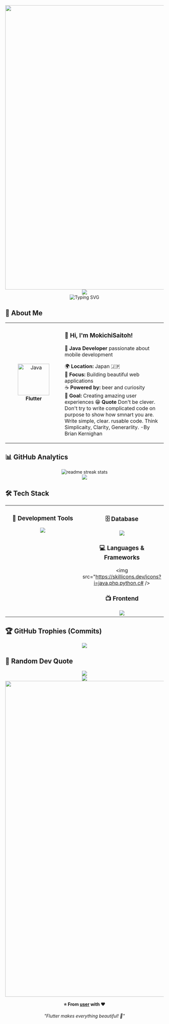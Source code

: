 <div align="center">
  <img src="https://user-images.githubusercontent.com/74038190/212284100-561aa473-3905-4a80-b561-0d28506553ee.gif" width="900">
</div>

<div align="center">
  <img src="https://capsule-render.vercel.app/api?type=waving&color=gradient&customColorList=0,2,2,5,30&height=150&section=header&animation=twinkling" />
</div>

<div align="center">
  <img src="https://readme-typing-svg.herokuapp.com?font=Fira+Code&size=32&duration=2800&pause=2000&color=A9FEF7&center=true&vCenter=true&width=600&lines=Hey+there!+I'm+User+%F0%9F%91%8B;Flutter+Developer+%F0%9F%9A%80;Mobile+App+Enthusiast+%E2%9C%A8;Always+Learning+New+Things+%F0%9F%93%9A" alt="Typing SVG" />
</div>

## 🌟 **About Me**

<div align="center">

<table>
<tr>
<td width="200" align="center">
<img src="https://skillicons.dev/icons?i=Java" width="100" height="100" alt="Java" />
<br><strong>Flutter</strong>
</td>
<td width="400" align="left">

### 👋 **Hi, I'm MokichiSaitoh!**
🚀 **Java Developer** passionate about mobile development  

🌍 **Location:** Japan 🇯🇵  
💼 **Focus:** Building beautiful web applications  
☕ **Powered by:** beer and curiosity  
🎯 **Goal:** Creating amazing user experiences
😁 **Quote** Don't be clever. Don't try to write complicated code on purpose to show how smnart you are. Write simple, clear. rusable code. Think Simplicaity, Clarity, Generarlity. -By Brian Kernighan

</td>
</tr>
</table>

</div>

## 📊 **GitHub Analytics**

<div align="center">
  <img src="https://github-readme-streak-stats.herokuapp.com/?user=user&theme=transparent&border_radius=10&starting_year=2020" alt="readme streak stats" />
</div>

<div align="center">
  <img src="https://github-readme-activity-graph.vercel.app/graph?username=user&custom_title=User's%20GitHub%20Activity%20Graph&bg_color=0d1117&color=58a6ff&line=58a6ff&point=58a6ff&area=true&hide_border=true" />
</div>

## 🛠️ **Tech Stack**

<table align="center">
<tr>
<td width="50%" align="center" valign="top">

### 🔧  **Development Tools**
<img src="https://skillicons.dev/icons?i=cursor,vscode,git,github,postman" />

</td>
<td width="50%" align="center" valign="top">

### 🗄️  **Database**
<img src="https://skillicons.dev/icons?i=postgresql,sqlite,mysql" />


### 💻  **Languages & Frameworks**
<img src="https://skillicons.dev/icons?i=java,php,python,c# />

### 📺 **Frontend**
<img src="https://skillicons.dev/icons?i=html,css,js,angular" />

</td>
</tr>
</table>

## 🏆 **GitHub Trophies (Commits)**

<div align="center">
  <img src="https://github-profile-trophy.vercel.app/?username=user&theme=transparent&no-frame=true&no-bg=false&margin-w=4&column=7&rank=SECRET,SSS,SS,S,AAA,AA,A,B,C&title=Commit,Commits" />
</div>

## 💭 **Random Dev Quote**

<div align="center">
  <img src="https://quotes-github-readme.vercel.app/api?type=horizontal&theme=transparent" />
</div>

<div align="center">
  <img src="https://capsule-render.vercel.app/api?type=waving&color=gradient&customColorList=0,2,2,5,30&height=120&section=footer&animation=twinkling" />
</div>

<div align="center">
  <img src="https://user-images.githubusercontent.com/74038190/212284115-f47cd8ff-2ffb-4b04-b5bf-4d1c14c0247f.gif" width="1000">
  
  **⭐ From [user](https://github.com/user) with ❤️**
  
  *"Flutter makes everything beautiful! 🦋"*
</div>
